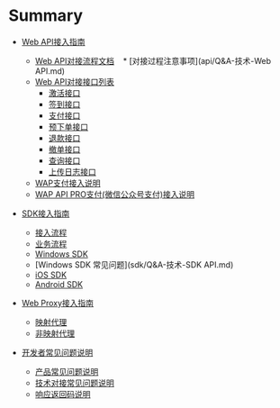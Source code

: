 # Summary

* [Web API接入指南](api/README.md)
    * [Web API对接流程文档](api/apiflow.md)
    * [对接过程注意事项](api/Q&A-技术-Web API.md)
    * [Web API对接接口列表]()
       * [激活接口](api/interface/activate.md)
       * [签到接口](api/interface/checkin.md)
       * [支付接口](api/interface/pay.md)
       * [预下单接口](api/interface/precreate.md)
       * [退款接口](api/interface/refund.md)
       * [撤单接口](api/interface/revoke&cancel.md)
       * [查询接口](api/interface/query.md)
       * [上传日志接口](api/interface/uploadLog.md)
    * [WAP支付接入说明](api/wap.md)
    * [WAP API PRO支付(微信公众号支付)接入说明](api/wap2.md)
    

* [SDK接入指南](sdk/README.md)
    * [接入流程](sdk/flow.md)
    * [业务流程](sdk/business.md)
    * [Windows SDK](sdk/windows.md)
    * [Windows SDK 常见问题](sdk/Q&A-技术-SDK API.md)
    * [iOS SDK](sdk/ios.md)
    * [Android SDK](sdk/android.md)

* [Web Proxy接入指南](proxy/README.md)
    * [映射代理](proxy/webproxy-auto.md)
    * [非映射代理](proxy/webproxy.md)

* [开发者常见问题说明]()
    * [产品常见问题说明](Q&A-产品.md)
    * [技术对接常见问题说明](Q&A-技术.md)
    * [响应返回码说明](Q&A-返回码.md)
